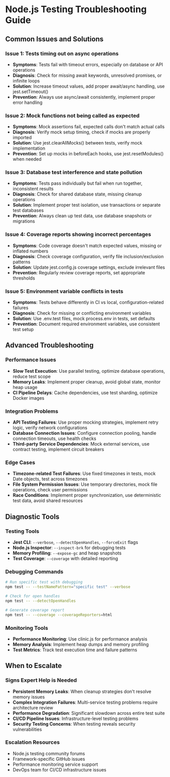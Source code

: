 # Node.js Testing Troubleshooting Guide

## Common Issues and Solutions

### Issue 1: Tests timing out on async operations
- **Symptoms**: Tests fail with timeout errors, especially on database or API operations
- **Diagnosis**: Check for missing await keywords, unresolved promises, or infinite loops
- **Solution**: Increase timeout values, add proper await/async handling, use jest.setTimeout()
- **Prevention**: Always use async/await consistently, implement proper error handling

### Issue 2: Mock functions not being called as expected
- **Symptoms**: Mock assertions fail, expected calls don't match actual calls
- **Diagnosis**: Verify mock setup timing, check if mocks are properly imported
- **Solution**: Use jest.clearAllMocks() between tests, verify mock implementation
- **Prevention**: Set up mocks in beforeEach hooks, use jest.resetModules() when needed

### Issue 3: Database test interference and state pollution
- **Symptoms**: Tests pass individually but fail when run together, inconsistent results
- **Diagnosis**: Check for shared database state, missing cleanup operations
- **Solution**: Implement proper test isolation, use transactions or separate test databases
- **Prevention**: Always clean up test data, use database snapshots or migrations

### Issue 4: Coverage reports showing incorrect percentages
- **Symptoms**: Code coverage doesn't match expected values, missing or inflated numbers
- **Diagnosis**: Check coverage configuration, verify file inclusion/exclusion patterns
- **Solution**: Update jest.config.js coverage settings, exclude irrelevant files
- **Prevention**: Regularly review coverage reports, set appropriate thresholds

### Issue 5: Environment variable conflicts in tests
- **Symptoms**: Tests behave differently in CI vs local, configuration-related failures
- **Diagnosis**: Check for missing or conflicting environment variables
- **Solution**: Use .env.test files, mock process.env in tests, set defaults
- **Prevention**: Document required environment variables, use consistent test setup

## Advanced Troubleshooting

### Performance Issues
- **Slow Test Execution**: Use parallel testing, optimize database operations, reduce test scope
- **Memory Leaks**: Implement proper cleanup, avoid global state, monitor heap usage
- **CI Pipeline Delays**: Cache dependencies, use test sharding, optimize Docker images

### Integration Problems
- **API Testing Failures**: Use proper mocking strategies, implement retry logic, verify network configurations
- **Database Connection Issues**: Configure connection pooling, handle connection timeouts, use health checks
- **Third-party Service Dependencies**: Mock external services, use contract testing, implement circuit breakers

### Edge Cases
- **Timezone-related Test Failures**: Use fixed timezones in tests, mock Date objects, test across timezones
- **File System Permission Issues**: Use temporary directories, mock file operations, check user permissions
- **Race Conditions**: Implement proper synchronization, use deterministic test data, avoid shared resources

## Diagnostic Tools

### Testing Tools
- **Jest CLI**: `--verbose`, `--detectOpenHandles`, `--forceExit` flags
- **Node.js Inspector**: `--inspect-brk` for debugging tests
- **Memory Profiling**: `--expose-gc` and heap snapshots
- **Test Coverage**: `--coverage` with detailed reporting

### Debugging Commands
```bash
# Run specific test with debugging
npm test -- --testNamePattern="specific test" --verbose

# Check for open handles
npm test -- --detectOpenHandles

# Generate coverage report
npm test -- --coverage --coverageReporters=html
```

### Monitoring Tools
- **Performance Monitoring**: Use clinic.js for performance analysis
- **Memory Analysis**: Implement heap dumps and memory profiling
- **Test Metrics**: Track test execution time and failure patterns

## When to Escalate

### Signs Expert Help is Needed
- **Persistent Memory Leaks**: When cleanup strategies don't resolve memory issues
- **Complex Integration Failures**: Multi-service testing problems require architecture review  
- **Performance Degradation**: Significant slowdown across entire test suite
- **CI/CD Pipeline Issues**: Infrastructure-level testing problems
- **Security Testing Concerns**: When testing reveals security vulnerabilities

### Escalation Resources
- Node.js testing community forums
- Framework-specific GitHub issues
- Performance monitoring service support
- DevOps team for CI/CD infrastructure issues